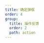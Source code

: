 ```yaml
---
title: 确定弹框
order: 4
group:
  title: 操作反馈
  order: 2
  path: action
---
```


<code src="../demo/AlertDialog.jsx"></code>

<API src="../src/AlertDialog.tsx"></API>
